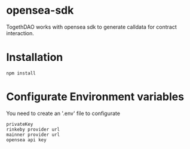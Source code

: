 # **opensea-sdk**
TogethDAO works with opensea sdk to generate calldata for contract interaction. 

# Installation

```
npm install
```

# Configurate Environment variables

You need to create an '.env' file to configurate 
```
privateKey
rinkeby provider url
mainner provider url
opensea api key
```

